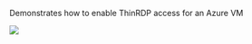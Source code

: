 Demonstrates how to enable ThinRDP access for an Azure VM

<a href="https://portal.azure.com/#create/Microsoft.Template/uri/https%3A%2F%2Fraw.githubusercontent.com%2Fcplemm%2FThinRdpOnAzure%2Fmaster%2Fazuredeploy.json" target="_blank">
    <img src="http://azuredeploy.net/deploybutton.png"/>
</a>
